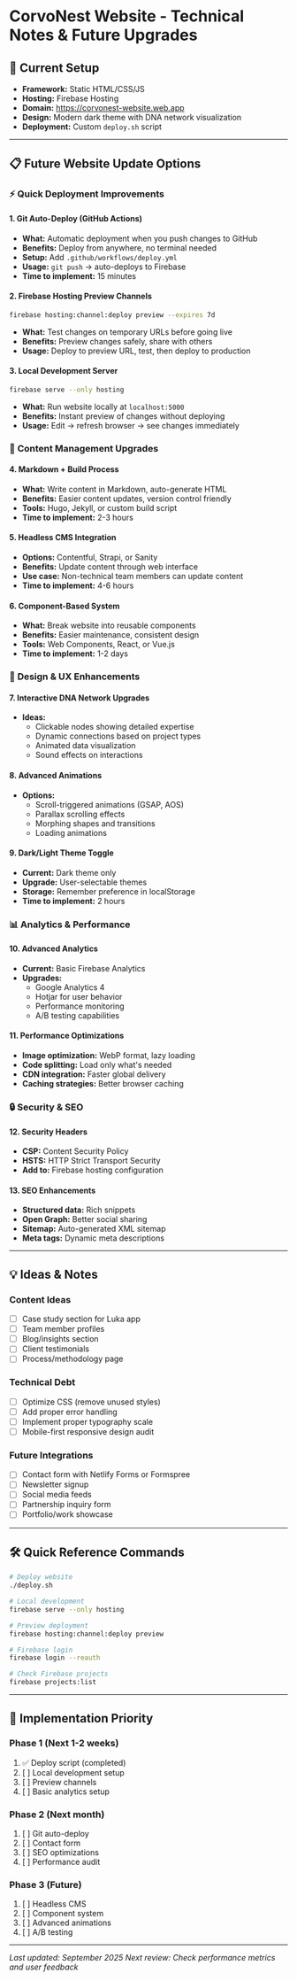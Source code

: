 # CorvoNest Website - Technical Notes & Future Upgrades

## 🚀 Current Setup
- **Framework:** Static HTML/CSS/JS
- **Hosting:** Firebase Hosting
- **Domain:** https://corvonest-website.web.app
- **Design:** Modern dark theme with DNA network visualization
- **Deployment:** Custom `deploy.sh` script

---

## 📋 Future Website Update Options

### ⚡ **Quick Deployment Improvements**

#### 1. **Git Auto-Deploy (GitHub Actions)**
- **What:** Automatic deployment when you push changes to GitHub
- **Benefits:** Deploy from anywhere, no terminal needed
- **Setup:** Add `.github/workflows/deploy.yml`
- **Usage:** `git push` → auto-deploys to Firebase
- **Time to implement:** 15 minutes

#### 2. **Firebase Hosting Preview Channels**
```bash
firebase hosting:channel:deploy preview --expires 7d
```
- **What:** Test changes on temporary URLs before going live
- **Benefits:** Preview changes safely, share with others
- **Usage:** Deploy to preview URL, test, then deploy to production

#### 3. **Local Development Server**
```bash
firebase serve --only hosting
```
- **What:** Run website locally at `localhost:5000`
- **Benefits:** Instant preview of changes without deploying
- **Usage:** Edit → refresh browser → see changes immediately

### 🔧 **Content Management Upgrades**

#### 4. **Markdown + Build Process**
- **What:** Write content in Markdown, auto-generate HTML
- **Benefits:** Easier content updates, version control friendly
- **Tools:** Hugo, Jekyll, or custom build script
- **Time to implement:** 2-3 hours

#### 5. **Headless CMS Integration**
- **Options:** Contentful, Strapi, or Sanity
- **Benefits:** Update content through web interface
- **Use case:** Non-technical team members can update content
- **Time to implement:** 4-6 hours

#### 6. **Component-Based System**
- **What:** Break website into reusable components
- **Benefits:** Easier maintenance, consistent design
- **Tools:** Web Components, React, or Vue.js
- **Time to implement:** 1-2 days

### 🎨 **Design & UX Enhancements**

#### 7. **Interactive DNA Network Upgrades**
- **Ideas:**
  - Clickable nodes showing detailed expertise
  - Dynamic connections based on project types
  - Animated data visualization
  - Sound effects on interactions

#### 8. **Advanced Animations**
- **Options:**
  - Scroll-triggered animations (GSAP, AOS)
  - Parallax scrolling effects
  - Morphing shapes and transitions
  - Loading animations

#### 9. **Dark/Light Theme Toggle**
- **Current:** Dark theme only
- **Upgrade:** User-selectable themes
- **Storage:** Remember preference in localStorage
- **Time to implement:** 2 hours

### 📊 **Analytics & Performance**

#### 10. **Advanced Analytics**
- **Current:** Basic Firebase Analytics
- **Upgrades:**
  - Google Analytics 4
  - Hotjar for user behavior
  - Performance monitoring
  - A/B testing capabilities

#### 11. **Performance Optimizations**
- **Image optimization:** WebP format, lazy loading
- **Code splitting:** Load only what's needed
- **CDN integration:** Faster global delivery
- **Caching strategies:** Better browser caching

### 🔒 **Security & SEO**

#### 12. **Security Headers**
- **CSP:** Content Security Policy
- **HSTS:** HTTP Strict Transport Security
- **Add to:** Firebase hosting configuration

#### 13. **SEO Enhancements**
- **Structured data:** Rich snippets
- **Open Graph:** Better social sharing
- **Sitemap:** Auto-generated XML sitemap
- **Meta tags:** Dynamic meta descriptions

---

## 💡 Ideas & Notes

### Content Ideas
- [ ] Case study section for Luka app
- [ ] Team member profiles
- [ ] Blog/insights section
- [ ] Client testimonials
- [ ] Process/methodology page

### Technical Debt
- [ ] Optimize CSS (remove unused styles)
- [ ] Add proper error handling
- [ ] Implement proper typography scale
- [ ] Mobile-first responsive design audit

### Future Integrations
- [ ] Contact form with Netlify Forms or Formspree
- [ ] Newsletter signup
- [ ] Social media feeds
- [ ] Partnership inquiry form
- [ ] Portfolio/work showcase

---

## 🛠️ Quick Reference Commands

```bash
# Deploy website
./deploy.sh

# Local development
firebase serve --only hosting

# Preview deployment
firebase hosting:channel:deploy preview

# Firebase login
firebase login --reauth

# Check Firebase projects
firebase projects:list
```

---

## 📝 Implementation Priority

### **Phase 1 (Next 1-2 weeks)**
1. ✅ Deploy script (completed)
2. [ ] Local development setup
3. [ ] Preview channels
4. [ ] Basic analytics setup

### **Phase 2 (Next month)**
1. [ ] Git auto-deploy
2. [ ] Contact form
3. [ ] SEO optimizations
4. [ ] Performance audit

### **Phase 3 (Future)**
1. [ ] Headless CMS
2. [ ] Component system
3. [ ] Advanced animations
4. [ ] A/B testing

---

*Last updated: September 2025*
*Next review: Check performance metrics and user feedback*